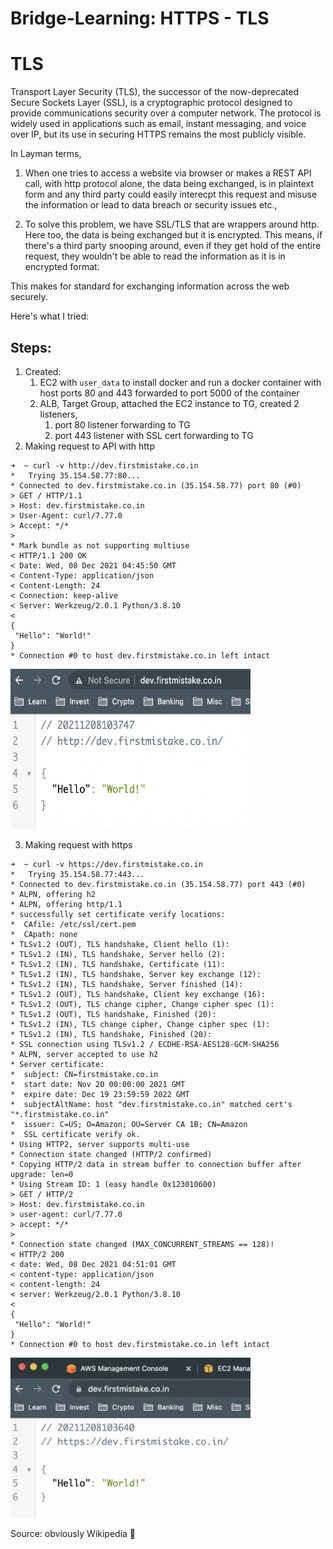 # Bridge-Learning: HTTPS - TLS

# TLS 
Transport Layer Security (TLS), the successor of the now-deprecated Secure Sockets Layer (SSL), is a cryptographic protocol designed to provide communications security over a computer network. The protocol is widely used in applications such as email, instant messaging, and voice over IP, but its use in securing HTTPS remains the most publicly visible.

In Layman terms,
1. When one tries to access a website via browser or makes a REST API call, with http protocol alone, the data being exchanged, is in plaintext form and any third party could easily interecpt this request and misuse the information or lead to data breach or security issues etc.,

2. To solve this problem, we have SSL/TLS that are wrappers around http. Here too, the data is being exchanged but it is encrypted. This means, if there's a third party snooping around, even if they get hold of the entire request, they wouldn't be able to read the information as it is in encrypted format.

This makes for standard for exchanging information across the web securely.  

Here's what I tried:

## Steps:

 1. Created:
    1. EC2 with ```user_data``` to install docker and run a docker container with host ports 80 and 443 forwarded to port 5000 of the container
    2. ALB, Target Group, attached the EC2 instance to TG, created 2 listeners,
        1. port 80 listener forwarding to TG
        2. port 443 listener with SSL cert forwarding to TG
 2. Making request to API with http
 ```
 ➜  ~ curl -v http://dev.firstmistake.co.in
*   Trying 35.154.58.77:80...
* Connected to dev.firstmistake.co.in (35.154.58.77) port 80 (#0)
> GET / HTTP/1.1
> Host: dev.firstmistake.co.in
> User-Agent: curl/7.77.0
> Accept: */*
> 
* Mark bundle as not supporting multiuse
< HTTP/1.1 200 OK
< Date: Wed, 08 Dec 2021 04:45:50 GMT
< Content-Type: application/json
< Content-Length: 24
< Connection: keep-alive
< Server: Werkzeug/2.0.1 Python/3.8.10
< 
{
  "Hello": "World!"
}
* Connection #0 to host dev.firstmistake.co.in left intact
 ```
 <img src="assets/http.png" width="384" height="256">

 3. Making request with https
 ```
 ➜  ~ curl -v https://dev.firstmistake.co.in
*   Trying 35.154.58.77:443...
* Connected to dev.firstmistake.co.in (35.154.58.77) port 443 (#0)
* ALPN, offering h2
* ALPN, offering http/1.1
* successfully set certificate verify locations:
*  CAfile: /etc/ssl/cert.pem
*  CApath: none
* TLSv1.2 (OUT), TLS handshake, Client hello (1):
* TLSv1.2 (IN), TLS handshake, Server hello (2):
* TLSv1.2 (IN), TLS handshake, Certificate (11):
* TLSv1.2 (IN), TLS handshake, Server key exchange (12):
* TLSv1.2 (IN), TLS handshake, Server finished (14):
* TLSv1.2 (OUT), TLS handshake, Client key exchange (16):
* TLSv1.2 (OUT), TLS change cipher, Change cipher spec (1):
* TLSv1.2 (OUT), TLS handshake, Finished (20):
* TLSv1.2 (IN), TLS change cipher, Change cipher spec (1):
* TLSv1.2 (IN), TLS handshake, Finished (20):
* SSL connection using TLSv1.2 / ECDHE-RSA-AES128-GCM-SHA256
* ALPN, server accepted to use h2
* Server certificate:
*  subject: CN=firstmistake.co.in
*  start date: Nov 20 00:00:00 2021 GMT
*  expire date: Dec 19 23:59:59 2022 GMT
*  subjectAltName: host "dev.firstmistake.co.in" matched cert's "*.firstmistake.co.in"
*  issuer: C=US; O=Amazon; OU=Server CA 1B; CN=Amazon
*  SSL certificate verify ok.
* Using HTTP2, server supports multi-use
* Connection state changed (HTTP/2 confirmed)
* Copying HTTP/2 data in stream buffer to connection buffer after upgrade: len=0
* Using Stream ID: 1 (easy handle 0x123010600)
> GET / HTTP/2
> Host: dev.firstmistake.co.in
> user-agent: curl/7.77.0
> accept: */*
> 
* Connection state changed (MAX_CONCURRENT_STREAMS == 128)!
< HTTP/2 200 
< date: Wed, 08 Dec 2021 04:51:01 GMT
< content-type: application/json
< content-length: 24
< server: Werkzeug/2.0.1 Python/3.8.10
< 
{
  "Hello": "World!"
}
* Connection #0 to host dev.firstmistake.co.in left intact
 ```
<img src="assets/https.png" width="384" height="256">



Source: obviously Wikipedia 🤣